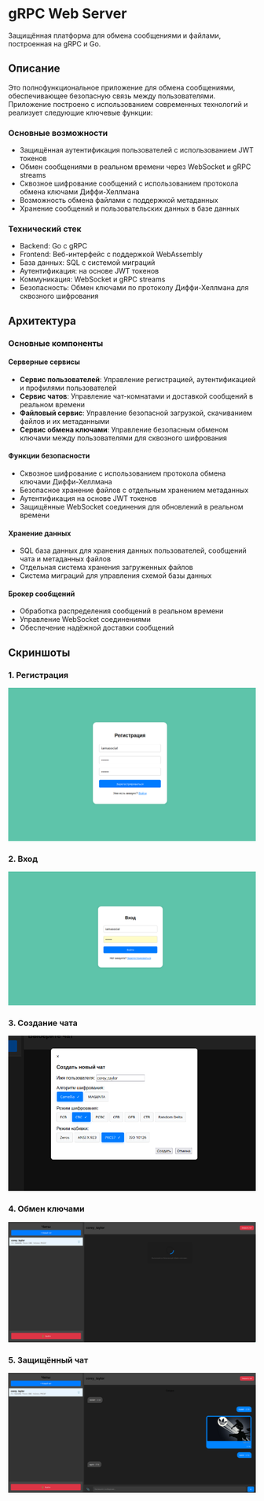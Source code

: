 # gRPC Web Server

Защищённая платформа для обмена сообщениями и файлами, построенная на gRPC и Go.

## Описание

Это полнофункциональное приложение для обмена сообщениями, обеспечивающее безопасную связь между пользователями. Приложение построено с использованием современных технологий и реализует следующие ключевые функции:

### Основные возможности
- Защищённая аутентификация пользователей с использованием JWT токенов
- Обмен сообщениями в реальном времени через WebSocket и gRPC streams
- Сквозное шифрование сообщений с использованием протокола обмена ключами Диффи-Хеллмана
- Возможность обмена файлами с поддержкой метаданных
- Хранение сообщений и пользовательских данных в базе данных

### Технический стек
- Backend: Go с gRPC
- Frontend: Веб-интерфейс с поддержкой WebAssembly
- База данных: SQL с системой миграций
- Аутентификация: на основе JWT токенов
- Коммуникация: WebSocket и gRPC streams
- Безопасность: Обмен ключами по протоколу Диффи-Хеллмана для сквозного шифрования

## Архитектура

### Основные компоненты

#### Серверные сервисы
- **Сервис пользователей**: Управление регистрацией, аутентификацией и профилями пользователей
- **Сервис чатов**: Управление чат-комнатами и доставкой сообщений в реальном времени
- **Файловый сервис**: Управление безопасной загрузкой, скачиванием файлов и их метаданными
- **Сервис обмена ключами**: Управление безопасным обменом ключами между пользователями для сквозного шифрования

#### Функции безопасности
- Сквозное шифрование с использованием протокола обмена ключами Диффи-Хеллмана
- Безопасное хранение файлов с отдельным хранением метаданных
- Аутентификация на основе JWT токенов
- Защищённые WebSocket соединения для обновлений в реальном времени

#### Хранение данных
- SQL база данных для хранения данных пользователей, сообщений чата и метаданных файлов
- Отдельная система хранения загруженных файлов
- Система миграций для управления схемой базы данных

#### Брокер сообщений
- Обработка распределения сообщений в реальном времени
- Управление WebSocket соединениями
- Обеспечение надёжной доставки сообщений

## Скриншоты

### 1. Регистрация
![Страница регистрации](docs/images/registration.png)

### 2. Вход
![Страница входа](docs/images/login.png)

### 3. Создание чата
![Создание чата](docs/images/chat-creation.png)

### 4. Обмен ключами
![Начало обмена ключами](docs/images/start-exchange.png)

### 5. Защищённый чат
![Интерфейс чата](docs/images/chatting.png)
